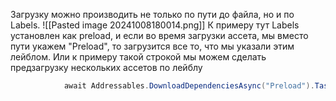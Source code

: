 Загрузку можно производить не только по пути до файла, но и по Labels.
![[Pasted image 20241008180014.png]]
К примеру тут Labels установлен как preload, и если во время загрузки ассета, мы вместо пути укажем "Preload", то загрузится все то, что мы указали этим лейблом.
Или к примеру такой строкой мы можем сделать предзагрузку нескольких ассетов по лейблу
```csharp
            await Addressables.DownloadDependenciesAsync("Preload").Task;
```
